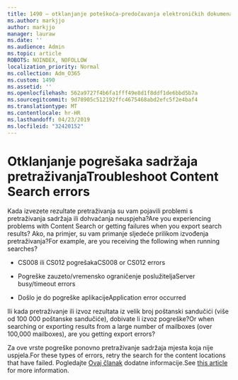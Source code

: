 ```yaml
---
title: 1490 – otklanjanje poteškoća-predočavanja elektroničkih dokumenata-neuspjeha
ms.author: markjjo
author: markjjo
manager: lauraw
ms.date: ''
ms.audience: Admin
ms.topic: article
ROBOTS: NOINDEX, NOFOLLOW
localization_priority: Normal
ms.collection: Adm_O365
ms.custom: 1490
ms.assetid: ''
ms.openlocfilehash: 562a9727f4b6fa1fff49e8d1f8ddf1de6bbd5b7a
ms.sourcegitcommit: 9d78905c512192ffc4675468abd2efc5f2e4baf4
ms.translationtype: MT
ms.contentlocale: hr-HR
ms.lasthandoff: 04/23/2019
ms.locfileid: "32420152"
---
```

# <a name="troubleshoot-content-search-errors"></a><span data-ttu-id="ceedc-102">Otklanjanje pogrešaka sadržaja pretraživanja</span><span class="sxs-lookup"><span data-stu-id="ceedc-102">Troubleshoot Content Search errors</span></span>

<span data-ttu-id="ceedc-103">Kada izvezete rezultate pretraživanja su vam pojavili problemi s pretraživanja sadržaja ili dohvaćanja neuspjeha?</span><span class="sxs-lookup"><span data-stu-id="ceedc-103">Are you experiencing problems with Content Search or getting failures when you export search results?</span></span>
<span data-ttu-id="ceedc-104">Ako, na primjer, su vam primanje sljedeće prilikom izvođenja pretraživanja?</span><span class="sxs-lookup"><span data-stu-id="ceedc-104">For example, are you receiving the following when running searches?</span></span>

- <span data-ttu-id="ceedc-105">CS008 ili CS012 pogrešaka</span><span class="sxs-lookup"><span data-stu-id="ceedc-105">CS008 or CS012 errors</span></span>

- <span data-ttu-id="ceedc-106">Pogreške zauzeto/vremensko ograničenje poslužitelja</span><span class="sxs-lookup"><span data-stu-id="ceedc-106">Server busy/timeout errors</span></span>

- <span data-ttu-id="ceedc-107">Došlo je do pogreške aplikacije</span><span class="sxs-lookup"><span data-stu-id="ceedc-107">Application error occurred</span></span>

<span data-ttu-id="ceedc-108">Ili kada pretraživanje ili izvoz rezultata iz velik broj poštanski sandučići (više od 100 000 poštanske sandučiće), dobivate li izvoz pogreške?</span><span class="sxs-lookup"><span data-stu-id="ceedc-108">Or when searching or exporting results from a large number of mailboxes (over 100,000 mailboxes), are you getting export errors?</span></span>

<span data-ttu-id="ceedc-109">Za ove vrste pogreške ponovno pretraživanje sadržaja mjesta koja nije uspjela.</span><span class="sxs-lookup"><span data-stu-id="ceedc-109">For these types of errors, retry the search for the content locations that have failed.</span></span> <span data-ttu-id="ceedc-110">Pogledajte [Ovaj članak](https://docs.microsoft.com/office365/securitycompliance/retry-failed-content-search) dodatne informacije.</span><span class="sxs-lookup"><span data-stu-id="ceedc-110">See  [this article](https://docs.microsoft.com/office365/securitycompliance/retry-failed-content-search) for more information.</span></span>
